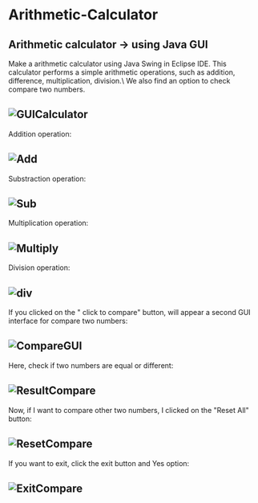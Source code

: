 # Arithmetic-Calculator
Arithmetic calculator -> using Java GUI
----------------------------------------------

Make a arithmetic calculator using Java Swing in Eclipse IDE. This calculator performs a simple arithmetic operations, such as addition, difference, multiplication, division.\\
We also find an option to check compare two numbers.

![GUICalculator](https://user-images.githubusercontent.com/72825756/127770505-98064fbd-169a-4be8-abe3-bad8d87d52af.JPG)
---------------------------------------------------------------------------------------------------------------------------

Addition operation:

![Add](https://user-images.githubusercontent.com/72825756/127770235-efacce81-9f39-4a1c-baac-a6553911ffd9.JPG)
----------------------------------------

Substraction operation:

![Sub](https://user-images.githubusercontent.com/72825756/127770256-15a4f703-3f57-444f-a9eb-2688507902cb.JPG)
------------------------

Multiplication operation:

![Multiply](https://user-images.githubusercontent.com/72825756/127770258-38608648-53c5-4a29-97e3-12530dd12e01.JPG)
-------------------------

Division operation: 

![div](https://user-images.githubusercontent.com/72825756/127770269-3480d8dd-0431-424c-a2cd-522b208621cf.JPG)
----------------------

If you clicked on the " click to compare" button, will appear a second GUI interface for compare two numbers:

![CompareGUI](https://user-images.githubusercontent.com/72825756/127770570-81a8d427-db48-4f61-8b65-4addba0a4afd.JPG)
--------------------
Here, check if two numbers are equal or different:

![ResultCompare](https://user-images.githubusercontent.com/72825756/127770585-cc20485e-a9e2-4bac-bcc3-d3622b5ad1fe.JPG)
------------------------
Now, if I want to compare other two numbers, I clicked on the "Reset All" button:

![ResetCompare](https://user-images.githubusercontent.com/72825756/127770726-fcb6e912-129e-4e0b-9ac4-ab0107404eed.JPG)
------------------------
If you want to exit, click the exit button and Yes option:

![ExitCompare](https://user-images.githubusercontent.com/72825756/127770787-fb43ef65-888f-4ee3-94a5-aa49b8a688d6.JPG)
-----------------------------------


